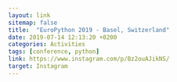 ```yaml
---
layout: link
sitemap: false
title:  "EuroPython 2019 - Basel, Switzerland"
date: 2019-07-14 12:13:20 +0200
categories: Activities
tags: [conference, python]
link: https://www.instagram.com/p/Bz2ouAJikNS/
target: Instagram
---
```

